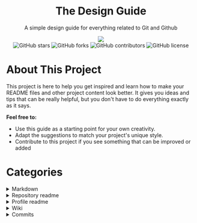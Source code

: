 <div align="center">
  <h1>The Design Guide</h1>
  <p>A simple design guide for everything related to Git and Github</p>
  <img src="https://github.com/MaximFiedler/DesignGuide/assets/114857048/1c109e37-3501-4581-8273-2595593b3219">
  <div>
    <img alt="GitHub stars" src="https://img.shields.io/github/stars/MaximFiedler/DesignGuide">
    <img alt="GitHub forks" src="https://img.shields.io/github/forks/MaximFiedler/DesignGuide">
    <img alt="GitHub contributors" src="https://img.shields.io/github/contributors/MaximFiedler/DesignGuide">
    <img alt="GitHub license" src="https://img.shields.io/github/license/MaximFiedler/DesignGuide">
  </div>  
</div>

# About This Project

This project is here to help you get inspired and learn how to make your README files and other project content look better. It gives you ideas and tips that can be really helpful, but you don't have to do everything exactly as it says.

**Feel free to:**
- Use this guide as a starting point for your own creativity.
- Adapt the suggestions to match your project's unique style.
- Contribute to this project if you see something that can be improved or added

# Categories
<!--------------------------------------Markdown in general-------------------------------------->
<details>
<summary>Markdown</summary>
<a href="https://docs.github.com/de/get-started/writing-on-github/getting-started-with-writing-and-formatting-on-github/basic-writing-and-formatting-syntax">Here is the source</a> of the following information  
<h3>Headings</h3>
<pre>  
# A first-level heading<br>
## A second-level heading<br>
### A third-level heading<br>
<h1>A first-level heading</h1>
<h2>A second-level heading</h2>
<h3>A third-level heading</h3>
</pre>
<h3>Text formatting</h3>
<pre>  
**This is bold text**
<b>This is bold text</b>
<br>
_This text is italicized_
<i>This text is italicized</i>
<br>
~~This was mistaken text~~
<strike>This was mistaken text</strike>  
<br>  
> Text that is a quote
<blockquote>Text that is a quote</blockquote>
</pre>  
<h3>Colors</h3>
  
> **Note**  
> Color visualization is supported only in Issues, Pull Requests and Discussions.
<pre>
`#0969DA`
`rgb(9, 105, 218)`
`hsl(212, 92%, 45%)`<br> 
<img src="https://github.com/MaximFiedler/DesignGuide/assets/114857048/765e8bd5-efab-4c51-9c0b-18962cd39c49" width="150">
</pre>
<h3>Links</h3>
<pre>  
[This is a link](https://github.com/MaximFiedler/DesignGuide)
<a href="https://github.com/MaximFiedler/DesignGuide">This is a link</a><br>
[License of this project](LICENSE)
<a href="LICENSE">License of this project</a><blockquote>Relative link</blockquote></pre>  
<h3>Lists</h3>
<pre>    
- First list item
- Second list item
- Third list item
<ul>
<li>First list item</li>
<li>Second list item</li>
<li>Third list item</li>
</ul></pre>    
<h3>TODO Lists</h3>
<pre>    
- [x] A todo which is done
- [ ] An issue https://github.com/MaximFiedler/HologramAPI/issues/1<br>

- [x] A todo which is done
- [ ] An issue https://github.com/MaximFiedler/HologramAPI/issues/1</pre>
<h3>Emojies</h3>

Highlight a "Note", "Important" and "Warning" blockquotes

```
> **Note**
> This is a note

> **Important**
> This is important

> **Warning**
> This is a warning
```

> **Note**
> This is a note

> **Important**
> This is important

> **Warning**
> This is a warning

| icon | shortcode | icon | shortcode |
| :-: | - | :-: | - |
| 😄 | `:grinning:` | 😃 | `:smiley:` |
| 😄 | `:smile:` | 😁 | `:grin:` |
| 😆 | `:laughing:` `:satisfied:` | 😅 | `:sweat_smile:` |
| 🤣 | `:rofl:` | 😂 | `:joy:` |
| 🙂 | `:slightly_smiling_face:` | 🙃 | `:upside_down_face:` |
| 😉 | `:wink:` | 😊 | `:blush:` |

<a href="https://github.com/ikatyang/emoji-cheat-sheet/blob/master/README.md">Here you can find a list of all emojies</a>
</details>
<!--------------------------------------Repo readme-------------------------------------->
<details>
<summary>Repository readme</summary>
<h3>Structure</h3>

<pre>• Badges  (optional)
• Title
• Description
• Banner/Showcase of the project  (optional)
• Table of Contents (optional but good for big readme's)
• Installation
• Usage
• How to Contribute, Licence, Credits etc  (optional)</pre>
--------------------------------------------
<h3>Badges</h3>
Badges display important details about a project, such as version, license, downloads, and ratings. These badges can be either static or dynamic and also include symbols. These small graphical elements are typically found at the top of your readme and are provided by various services like <a href="https://shields.io">shields.io</a>. 
<br>
<br>
<pre><b>You can use the html image tag to display a badge:</b><br><br>&lt;img alt="GitHub license" src="https://img.shields.io/github/license/MaximFiedler/DesignGuide"&gt;<br><br><img alt="GitHub license" src="https://img.shields.io/github/license/MaximFiedler/DesignGuide"></pre>

<pre><b>You can also make them clickable by enclosing the &lt;img&gt; element within an &lt;a&gt; element, like this:</b><br>
&lt;a href="https://github.com/MaximFiedler/DesignGuide/blob/main/LICENSE"><br>  &lt;img alt="GitHub license" src="https://img.shields.io/github/license/MaximFiedler/DesignGuide"&gt;<br>&lt;/a&gt;<br><br><a href="https://github.com/MaximFiedler/DesignGuide/blob/main/LICENSE"><img alt="GitHub license" src="https://img.shields.io/github/license/MaximFiedler/DesignGuide"></a></pre>

</details>
<!--------------------------------------Profile readme-------------------------------------->
<details>
<summary>Profile readme</summary>
<p>Nothing here yet. You can change this by opening a pull request and contributing to this project</p>
</details>

<details>
<summary>Wiki</summary>
<p>Nothing here yet. You can change this by opening a pull request and contributing to this project</p>
</details>
<!--------------------------------------Commit messages-------------------------------------->
<details>
<summary>Commits</summary>
<h3>Commit messages</h3>
<p>Writing clear commit messages is crucial for a clean Git history</p>
<ul>
  <li>Keep messages concise.</li>
  <li>Use imperative mood.</li>
  <li>Separate subject from body.</li>
  <li>Reference issues if applicable.</li>
  <li>Use emojis wisely.</li>
</ul>

<p>Emojis enhance commit messages, conveying change nature visually. They provide a quick understanding.</p>
<p>Here's how you can use them for different changes:</p>
<ul>
  <li>🐛 Fixing a bug</li>
  <li>📝 Updating code/documentation</li>
  <li>🚀 Introducing a new feature</li>
  <li>🔒 Fixing a security issue</li>
  <li>🧹 Refactoring code</li>
  <li>📈 Improving performance</li>
  <li>🗑️ Removing code</li>
  <li>↗️ Upgrading dependencies</li>
  <li>↙️ Downgrading dependencies</li>
  <li>📋 Adding comments</li>
  <li>➕ Adding new code</li>
</ul>
<p>For more examples of what emojies you can use in your commit messages, <a href="https://gitmoji.dev">check out this website.</a></p>
</details>

